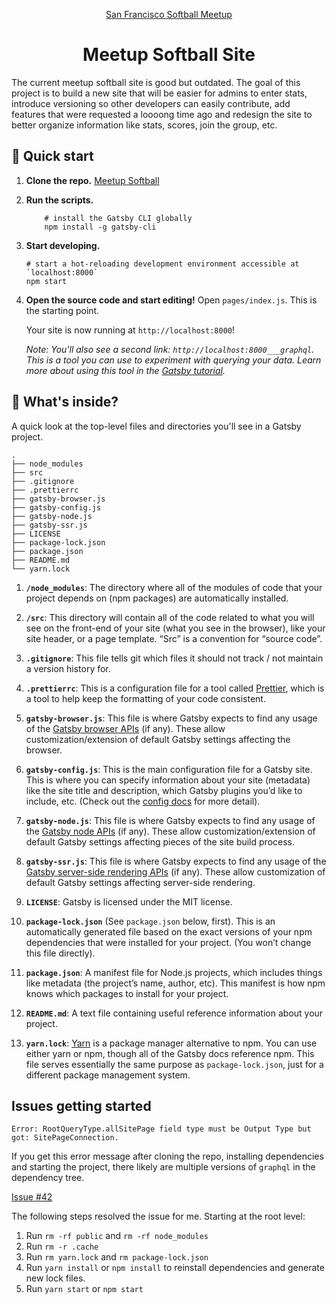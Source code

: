 <p align="center">
  <a href="https://www.meetup.com/San-Francisco-Softball-Players/">
    San Francisco Softball Meetup
  </a>
</p>
<h1 align="center">
  Meetup Softball Site
</h1>

The current meetup softball site is good but outdated. The goal of this project is to build a new 
site that will be easier for admins to enter stats, introduce versioning so other developers can 
easily contribute, add features that were requested a loooong time ago and redesign the site to 
better organize information like stats, scores, join the group, etc.

## 🚀 Quick start

1.  **Clone the repo.**
    [Meetup Softball](https://github.com/mikebasta/softballmeetup.git)

2.  **Run the scripts.**
    ```
        # install the Gatsby CLI globally
        npm install -g gatsby-cli
    ```
    
3.  **Start developing.**
    ```
    # start a hot-reloading development environment accessible at `localhost:8000`
    npm start
    ```

4.  **Open the source code and start editing!**
    Open `pages/index.js`. This is the starting point. 
      
    Your site is now running at `http://localhost:8000`!
    
    *Note: You'll also see a second link: `http://localhost:8000___graphql`. This is a tool you can use to experiment with querying your data. Learn more about using this tool in the [Gatsby tutorial](https://next.gatsbyjs.org/tutorial/part-five/#introducing-graphiql).*
    
## 🧐 What's inside?

A quick look at the top-level files and directories you'll see in a Gatsby project.

    .
    ├── node_modules
    ├── src
    ├── .gitignore
    ├── .prettierrc
    ├── gatsby-browser.js
    ├── gatsby-config.js
    ├── gatsby-node.js
    ├── gatsby-ssr.js
    ├── LICENSE
    ├── package-lock.json
    ├── package.json
    ├── README.md
    └── yarn.lock

  1.  **`/node_modules`**: The directory where all of the modules of code that your project depends on (npm packages) are automatically installed.  
  
  2.  **`/src`**: This directory will contain all of the code related to what you will see on the front-end of your site (what you see in the browser), like your site header, or a page template. “Src” is a convention for “source code”.
  
  3.  **`.gitignore`**: This file tells git which files it should not track / not maintain a version history for.
  
  4.  **`.prettierrc`**: This is a configuration file for a tool called [Prettier](https://prettier.io/), which is a tool to help keep the formatting of your code consistent.
  
  5.  **`gatsby-browser.js`**: This file is where Gatsby expects to find any usage of the [Gatsby browser APIs](https://next.gatsbyjs.org/docs/browser-apis/) (if any). These allow customization/extension of default Gatsby settings affecting the browser.
  
  6.  **`gatsby-config.js`**: This is the main configuration file for a Gatsby site. This is where you can specify information about your site (metadata) like the site title and description, which Gatsby plugins you’d like to include, etc. (Check out the [config docs](https://next.gatsbyjs.org/docs/gatsby-config/) for more detail).
  
  7.  **`gatsby-node.js`**: This file is where Gatsby expects to find any usage of the [Gatsby node APIs](https://next.gatsbyjs.org/docs/node-apis/) (if any). These allow customization/extension of default Gatsby settings affecting pieces of the site build process.
  
  8.  **`gatsby-ssr.js`**: This file is where Gatsby expects to find any usage of the [Gatsby server-side rendering APIs](https://next.gatsbyjs.org/docs/ssr-apis/) (if any). These allow customization of default Gatsby settings affecting server-side rendering.
  
  9.  **`LICENSE`**: Gatsby is licensed under the MIT license.
  
  10.  **`package-lock.json`** (See `package.json` below, first). This is an automatically generated file based on the exact versions of your npm dependencies that were installed for your project. (You won’t change this file directly).
  
  11.  **`package.json`**: A manifest file for Node.js projects, which includes things like metadata (the project’s name, author, etc). This manifest is how npm knows which packages to install for your project.
  
  12.  **`README.md`**: A text file containing useful reference information about your project.
  
  13.  **`yarn.lock`**: [Yarn](https://yarnpkg.com/) is a package manager alternative to npm. You can use either yarn or npm, though all of the Gatsby docs reference npm.  This file serves essentially the same purpose as `package-lock.json`, just for a different package management system.

## Issues getting started

`Error: RootQueryType.allSitePage field type must be Output Type but got: SitePageConnection.`

If you get this error message after cloning the repo, installing dependencies and starting the 
project, there likely are multiple versions of `graphql` in the dependency tree. 

[Issue #42](https://github.com/gatsbyjs/gatsby-starter-blog/issues/42)

The following steps resolved the issue for me. Starting at the root level:

1. Run `rm -rf public` and `rm -rf node_modules`
2. Run `rm -r .cache`
3. Run `rm yarn.lock` and `rm package-lock.json`
4. Run `yarn install` or `npm install` to reinstall dependencies and generate new lock files.
5. Run `yarn start` or `npm start`
